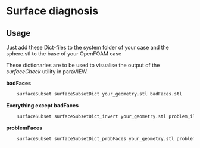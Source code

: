 # Surface diagnosis
## Usage
Just add these Dict-files to the system folder of your case and the sphere.stl to the base of your OpenFOAM case

These dictionaries are to be used to visualise the output of the *surfaceCheck* utility in paraVIEW.

**badFaces**

```bash
	surfaceSubset surfaceSubsetDict your_geometry.stl badFaces.stl
```

**Everything except badFaces**

```bash
	surfaceSubset surfaceSubsetDict_invert your_geometry.stl problem_illegalFaces.stl
```

**problemFaces**

```bash
	surfaceSubset surfaceSubsetDict_probFaces your_geometry.stl problemFaces.stl
```

